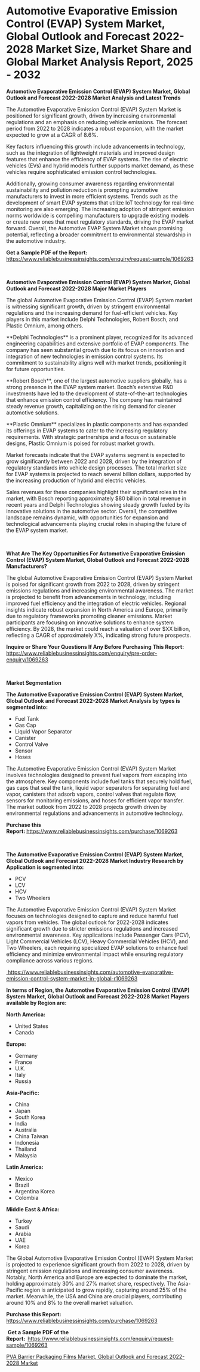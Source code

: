 <p><h1>Automotive Evaporative Emission Control (EVAP) System Market, Global Outlook and Forecast 2022-2028 Market Size, Market Share and Global Market Analysis Report, 2025 - 2032</h1></p><p><strong>Automotive Evaporative Emission Control (EVAP) System Market, Global Outlook and Forecast 2022-2028 Market Analysis and Latest Trends</strong></p>
<p><p>The Automotive Evaporative Emission Control (EVAP) System Market is positioned for significant growth, driven by increasing environmental regulations and an emphasis on reducing vehicle emissions. The forecast period from 2022 to 2028 indicates a robust expansion, with the market expected to grow at a CAGR of 8.6%. </p><p>Key factors influencing this growth include advancements in technology, such as the integration of lightweight materials and improved design features that enhance the efficiency of EVAP systems. The rise of electric vehicles (EVs) and hybrid models further supports market demand, as these vehicles require sophisticated emission control technologies. </p><p>Additionally, growing consumer awareness regarding environmental sustainability and pollution reduction is prompting automotive manufacturers to invest in more efficient systems. Trends such as the development of smart EVAP systems that utilize IoT technology for real-time monitoring are also emerging. The increasing adoption of stringent emission norms worldwide is compelling manufacturers to upgrade existing models or create new ones that meet regulatory standards, driving the EVAP market forward. Overall, the Automotive EVAP System Market shows promising potential, reflecting a broader commitment to environmental stewardship in the automotive industry.</p></p>
<p><strong>Get a Sample PDF of the Report:&nbsp;</strong> <a href="https://www.reliablebusinessinsights.com/enquiry/request-sample/1069263?utm_campaign=3573&utm_medium=2&utm_source=Github&utm_content=ia&utm_term=21032025&utm_id=automotive-evaporative-emission-control-evap-system-market-global-outlook-and-forecast-2022-2028">https://www.reliablebusinessinsights.com/enquiry/request-sample/1069263</a></p>
<p>&nbsp;</p>
<p><strong>Automotive Evaporative Emission Control (EVAP) System Market, Global Outlook and Forecast 2022-2028 Major Market Players</strong></p>
<p><p>The global Automotive Evaporative Emission Control (EVAP) System market is witnessing significant growth, driven by stringent environmental regulations and the increasing demand for fuel-efficient vehicles. Key players in this market include Delphi Technologies, Robert Bosch, and Plastic Omnium, among others.</p><p>**Delphi Technologies** is a prominent player, recognized for its advanced engineering capabilities and extensive portfolio of EVAP components. The company has seen substantial growth due to its focus on innovation and integration of new technologies in emission control systems. Its commitment to sustainability aligns well with market trends, positioning it for future opportunities.</p><p>**Robert Bosch**, one of the largest automotive suppliers globally, has a strong presence in the EVAP system market. Bosch’s extensive R&D investments have led to the development of state-of-the-art technologies that enhance emission control efficiency. The company has maintained steady revenue growth, capitalizing on the rising demand for cleaner automotive solutions.</p><p>**Plastic Omnium** specializes in plastic components and has expanded its offerings in EVAP systems to cater to the increasing regulatory requirements. With strategic partnerships and a focus on sustainable designs, Plastic Omnium is poised for robust market growth.</p><p>Market forecasts indicate that the EVAP systems segment is expected to grow significantly between 2022 and 2028, driven by the integration of regulatory standards into vehicle design processes. The total market size for EVAP systems is projected to reach several billion dollars, supported by the increasing production of hybrid and electric vehicles.</p><p>Sales revenues for these companies highlight their significant roles in the market, with Bosch reporting approximately $80 billion in total revenue in recent years and Delphi Technologies showing steady growth fueled by its innovative solutions in the automotive sector. Overall, the competitive landscape remains dynamic, with opportunities for expansion and technological advancements playing crucial roles in shaping the future of the EVAP system market.</p></p>
<p>&nbsp;</p>
<p><strong>What Are The Key Opportunities For Automotive Evaporative Emission Control (EVAP) System Market, Global Outlook and Forecast 2022-2028 Manufacturers?</strong></p>
<p><p>The global Automotive Evaporative Emission Control (EVAP) System Market is poised for significant growth from 2022 to 2028, driven by stringent emissions regulations and increasing environmental awareness. The market is projected to benefit from advancements in technology, including improved fuel efficiency and the integration of electric vehicles. Regional insights indicate robust expansion in North America and Europe, primarily due to regulatory frameworks promoting cleaner emissions. Market participants are focusing on innovative solutions to enhance system efficiency. By 2028, the market could reach a valuation of over $XX billion, reflecting a CAGR of approximately X%, indicating strong future prospects.</p></p>
<p><strong>Inquire or Share Your Questions If Any Before Purchasing This Report:</strong> <a href="https://www.reliablebusinessinsights.com/enquiry/pre-order-enquiry/1069263?utm_campaign=3573&utm_medium=2&utm_source=Github&utm_content=ia&utm_term=21032025&utm_id=automotive-evaporative-emission-control-evap-system-market-global-outlook-and-forecast-2022-2028">https://www.reliablebusinessinsights.com/enquiry/pre-order-enquiry/1069263</a></p>
<p>&nbsp;</p>
<p><strong>Market Segmentation</strong></p>
<p><strong>The Automotive Evaporative Emission Control (EVAP) System Market, Global Outlook and Forecast 2022-2028 Market Analysis by types is segmented into:</strong></p>
<p><ul><li>Fuel Tank</li><li>Gas Cap</li><li>Liquid Vapor Separator</li><li>Canister</li><li>Control Valve</li><li>Sensor</li><li>Hoses</li></ul></p>
<p><p>The Automotive Evaporative Emission Control (EVAP) System Market involves technologies designed to prevent fuel vapors from escaping into the atmosphere. Key components include fuel tanks that securely hold fuel, gas caps that seal the tank, liquid vapor separators for separating fuel and vapor, canisters that adsorb vapors, control valves that regulate flow, sensors for monitoring emissions, and hoses for efficient vapor transfer. The market outlook from 2022 to 2028 projects growth driven by environmental regulations and advancements in automotive technology.</p></p>
<p><strong>Purchase this Report:&nbsp;</strong><a href="https://www.reliablebusinessinsights.com/purchase/1069263?utm_campaign=3573&utm_medium=2&utm_source=Github&utm_content=ia&utm_term=21032025&utm_id=automotive-evaporative-emission-control-evap-system-market-global-outlook-and-forecast-2022-2028">https://www.reliablebusinessinsights.com/purchase/1069263</a></p>
<p>&nbsp;</p>
<p><strong>The Automotive Evaporative Emission Control (EVAP) System Market, Global Outlook and Forecast 2022-2028 Market Industry Research by Application is segmented into:</strong></p>
<p><ul><li>PCV</li><li>LCV</li><li>HCV</li><li>Two Wheelers</li></ul></p>
<p><p>The Automotive Evaporative Emission Control (EVAP) System Market focuses on technologies designed to capture and reduce harmful fuel vapors from vehicles. The global outlook for 2022-2028 indicates significant growth due to stricter emissions regulations and increased environmental awareness. Key applications include Passenger Cars (PCV), Light Commercial Vehicles (LCV), Heavy Commercial Vehicles (HCV), and Two Wheelers, each requiring specialized EVAP solutions to enhance fuel efficiency and minimize environmental impact while ensuring regulatory compliance across various regions.</p></p>
<p><a href="https://www.reliablebusinessinsights.com/automotive-evaporative-emission-control-system-market-in-global-r1069263?utm_campaign=3573&utm_medium=2&utm_source=Github&utm_content=ia&utm_term=21032025&utm_id=automotive-evaporative-emission-control-evap-system-market-global-outlook-and-forecast-2022-2028">&nbsp;https://www.reliablebusinessinsights.com/automotive-evaporative-emission-control-system-market-in-global-r1069263</a></p>
<p><strong>In terms of Region, the Automotive Evaporative Emission Control (EVAP) System Market, Global Outlook and Forecast 2022-2028 Market Players available by Region are:</strong></p>
<p>
    <p> <strong> North America: </strong>
        <ul>
            <li>United States</li>
            <li>Canada</li>
        </ul>
        </p> 
    <p> <strong> Europe: </strong>
        <ul>
            <li>Germany</li>
            <li>France</li>
            <li>U.K.</li>
            <li>Italy</li>
            <li>Russia</li>
        </ul>
        </p> 
    <p> <strong> Asia-Pacific: </strong>
        <ul>
            <li>China</li>
            <li>Japan</li>
            <li>South Korea</li>
            <li>India</li>
            <li>Australia</li>
            <li>China Taiwan</li>
            <li>Indonesia</li>
            <li>Thailand</li>
            <li>Malaysia</li>
        </ul>
        </p> 
    <p> <strong> Latin America: </strong>
        <ul>
            <li>Mexico</li>
            <li>Brazil</li>
            <li>Argentina Korea</li>
            <li>Colombia</li>
        </ul>
        </p> 
    <p> <strong> Middle East & Africa: </strong>
        <ul>
            <li>Turkey</li>
            <li>Saudi</li>
            <li>Arabia</li>
            <li>UAE</li>
            <li>Korea</li>
        </ul>
    </p>
    </p>
<p><p>The Global Automotive Evaporative Emission Control (EVAP) System Market is projected to experience significant growth from 2022 to 2028, driven by stringent emission regulations and increasing consumer awareness. Notably, North America and Europe are expected to dominate the market, holding approximately 30% and 27% market share, respectively. The Asia-Pacific region is anticipated to grow rapidly, capturing around 25% of the market. Meanwhile, the USA and China are crucial players, contributing around 10% and 8% to the overall market valuation.</p></p>
<p><strong>Purchase this Report: </strong><a href="https://www.reliablebusinessinsights.com/purchase/1069263?utm_campaign=3573&utm_medium=2&utm_source=Github&utm_content=ia&utm_term=21032025&utm_id=automotive-evaporative-emission-control-evap-system-market-global-outlook-and-forecast-2022-2028">https://www.reliablebusinessinsights.com/purchase/1069263</a></p>
<p>&nbsp;<strong>Get a Sample PDF of the Report:&nbsp;&nbsp;</strong><a href="https://www.reliablebusinessinsights.com/enquiry/request-sample/1069263?utm_campaign=3573&utm_medium=2&utm_source=Github&utm_content=ia&utm_term=21032025&utm_id=automotive-evaporative-emission-control-evap-system-market-global-outlook-and-forecast-2022-2028">https://www.reliablebusinessinsights.com/enquiry/request-sample/1069263</a></p>
<p><strong></strong></p>
<p><p><a href="https://github.com/anesimazikpd/Market-Research-Report-List-1/blob/main/pva-barrier-packaging-films-market-global-outlook-and-forecast-2022-2028-market.md?utm_campaign=3573&utm_medium=2&utm_source=Github&utm_content=ia&utm_term=21032025&utm_id=automotive-evaporative-emission-control-evap-system-market-global-outlook-and-forecast-2022-2028">PVA Barrier Packaging Films Market, Global Outlook and Forecast 2022-2028 Market</a></p></p>